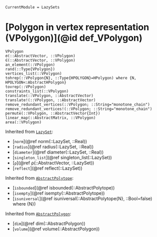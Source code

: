 ```@meta
CurrentModule = LazySets
```

# [Polygon in vertex representation (VPolygon)](@id def_VPolygon)

```@docs
VPolygon
σ(::AbstractVector, ::VPolygon)
∈(::AbstractVector, ::VPolygon)
an_element(::VPolygon)
rand(::Type{VPolygon})
vertices_list(::VPolygon)
tohrep(::VPolygon{N}, ::Type{HPOLYGON}=HPolygon) where {N, HPOLYGON<:AbstractHPolygon}
tovrep(::VPolygon)
constraints_list(::VPolygon)
translate(::VPolygon, ::AbstractVector)
translate!(::VPolygon, ::AbstractVector)
remove_redundant_vertices(::VPolygon; ::String="monotone_chain")
remove_redundant_vertices!(::VPolygon; ::String="monotone_chain")
permute(::VPolygon, ::AbstractVector{Int})
linear_map(::AbstractMatrix, ::VPolygon)
area(::VPolygon)
```
Inherited from [`LazySet`](@ref):
* [`norm`](@ref norm(::LazySet, ::Real))
* [`radius`](@ref radius(::LazySet, ::Real))
* [`diameter`](@ref diameter(::LazySet, ::Real))
* [`singleton_list`](@ref singleton_list(::LazySet))
* [`ρ`](@ref ρ(::AbstractVector, ::LazySet))
* [`reflect`](@ref reflect(::LazySet))

Inherited from [`AbstractPolytope`](@ref):
* [`isbounded`](@ref isbounded(::AbstractPolytope))
* [`isempty`](@ref isempty(::AbstractPolytope))
* [`isuniversal`](@ref isuniversal(::AbstractPolytope{N}, ::Bool=false) where {N})

Inherited from [`AbstractPolygon`](@ref):
* [`dim`](@ref dim(::AbstractPolygon))
* [`volume`](@ref volume(::AbstractPolygon))
